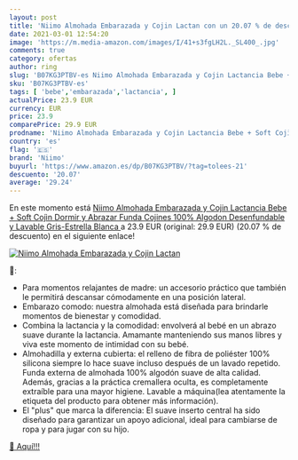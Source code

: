 ```yaml
---
layout: post
title: 'Niimo Almohada Embarazada y Cojin Lactan con un 20.07 % de descuento'
date: 2021-03-01 12:54:20
image: 'https://m.media-amazon.com/images/I/41+s3fgLH2L._SL400_.jpg'
comments: true
category: ofertas
author: ring
slug: 'B07KG3PTBV-es Niimo Almohada Embarazada y Cojin Lactancia Bebe + Soft...'
sku: 'B07KG3PTBV-es'
tags: [ 'bebe','embarazada','lactancia', ]
actualPrice: 23.9 EUR
currency: EUR
price: 23.9
comparePrice: 29.9 EUR
prodname: 'Niimo Almohada Embarazada y Cojin Lactancia Bebe + Soft Cojìn Dormir y Abrazar Funda Cojines 100% Algodon Desenfundable y Lavable  Gris-Estrella Blanca '
country: 'es'
flag: '🇪🇸'
brand: 'Niimo'
buyurl: 'https://www.amazon.es/dp/B07KG3PTBV/?tag=tolees-21'
descuento: '20.07'
average: '29.24'
---
```


En este momento está [Niimo Almohada Embarazada y Cojin Lactancia Bebe + Soft Cojìn Dormir y Abrazar Funda Cojines 100% Algodon Desenfundable y Lavable  Gris-Estrella Blanca ](https://www.amazon.es/dp/B07KG3PTBV/?tag=tolees-21) a 23.9 EUR (original: 29.9 EUR) (20.07 %  de descuento) en el siguiente enlace!

[![Niimo Almohada Embarazada y Cojin Lactan](https://m.media-amazon.com/images/I/41+s3fgLH2L._SL400_.jpg)](https://www.amazon.es/dp/B07KG3PTBV/?tag=tolees-21)

🔎:

- Para momentos relajantes de madre: un accesorio práctico que también le permitirá descansar cómodamente en una posición lateral.
- Embarazo comodo: nuestra almohada está diseñada para brindarle momentos de bienestar y comodidad.
- Combina la lactancia y la comodidad: envolverá al bebé en un abrazo suave durante la lactancia. Amamante manteniendo sus manos libres y viva este momento de intimidad con su bebé.
- Almohadilla y externa cubierta: el relleno de fibra de poliéster 100% silicona siempre lo hace suave incluso después de un lavado repetido. Funda externa de almohada 100% algodón suave de alta calidad. Además, gracias a la práctica cremallera oculta, es completamente extraíble para una mayor higiene. Lavable a máquina(lea atentamente la etiqueta del producto para obtener más información).
- El "plus" que marca la diferencia: El suave inserto central ha sido diseñado para garantizar un apoyo adicional, ideal para cambiarse de ropa y para jugar con su hijo.

[🛒 Aquí!!!](https://www.amazon.es/dp/B07KG3PTBV/?tag=tolees-21)

